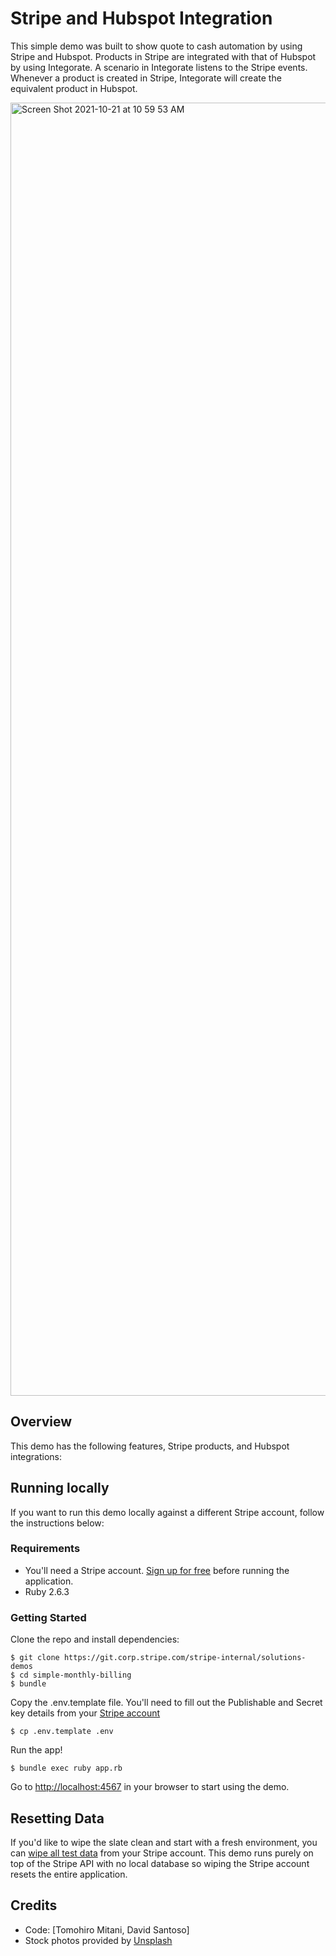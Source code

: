 # Stripe and Hubspot Integration

This simple demo was  built to show quote to cash automation by using Stripe and Hubspot. Products in Stripe are integrated with that of Hubspot by using Integorate. A scenario in Integorate listens to the Stripe events. Whenever a product is created in Stripe, Integorate will create the equivalent product in Hubspot.


<img width="2069" alt="Screen Shot 2021-10-21 at 10 59 53 AM" src="https://git.corp.stripe.com/storage/user/4247/files/0d1d9580-325e-11ec-80bb-38f3c8e10ff3">

## Overview

This demo has the following features, Stripe products, and Hubspot integrations:

## Running locally

If you want to run this demo locally against a different Stripe account, follow the instructions below:

### Requirements

* You'll need a Stripe account. [Sign up for free](https://dashboard.stripe.com/register) before running the application.
* Ruby 2.6.3

### Getting Started

Clone the repo and install dependencies:

```
$ git clone https://git.corp.stripe.com/stripe-internal/solutions-demos
$ cd simple-monthly-billing
$ bundle
```

Copy the .env.template file. You'll need to fill out the Publishable and Secret key details from your [Stripe account](https://dashboard.stripe.com/account/apikeys)

```
$ cp .env.template .env
```

Run the app!
```
$ bundle exec ruby app.rb
```

Go to [http://localhost:4567](http://localhost:4567) in your browser to start using the demo.

## Resetting Data
If you'd like to wipe the slate clean and start with a fresh environment, you can [wipe all test data](https://dashboard.stripe.com/account/data) from your Stripe account. This demo runs purely on top of the Stripe API with no local database so wiping the Stripe account resets the entire application.


## Credits
* Code: [Tomohiro Mitani, David Santoso]
* Stock photos provided by [Unsplash](https://unsplash.com/)
